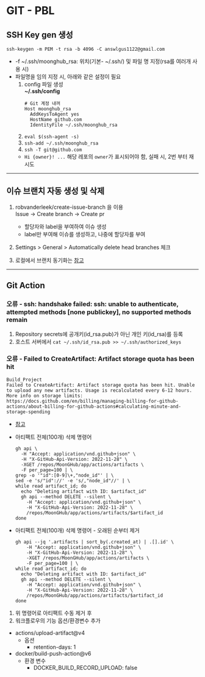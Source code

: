 # GIT - PBL

## SSH Key gen 생성

`ssh-keygen -m PEM -t rsa -b 4096 -C answlgus1122@gmail.com`

- -f ~/.ssh/moonghub_rsa: 위치(기본- ~/.ssh/) 및 파일 명 지정(rsa를 여러개 사용 시)
- 파일명을 임의 지정 시, 아래와 같은 설정이 필요
  1. config 파일 생성\
     **~/.ssh/config**
     ```
     # Git 계정 내꺼
     Host moonghub_rsa
       AddKeysToAgent yes
       HostName github.com
       IdentityFile ~/.ssh/moonghub_rsa
     ```
  2. `eval $(ssh-agent -s)`
  3. `ssh-add ~/.ssh/moonghub_rsa`
  4. `ssh -T git@github.com`
  - `Hi {owner}! ...` 해당 레포의 `owner`가 표시되어야 함, 실패 시, 2번 부터 재시도

---

## 이슈 브랜치 자동 생성 및 삭제

1. robvanderleek/create-issue-branch 을 이용\
   Issue -> Create branch -> Create pr

   - 할당자와 label을 부여하여 이슈 생성
   - label만 부여해 이슈를 생성하고, 나중에 할당자를 부여

2. Settings > General > Automatically delete head branches 체크
3. 로컬에서 브랜치 동기화는 [참고](./Grammar.md#동기화)

---

## Git Action

### 오류 - ssh: handshake failed: ssh: unable to authenticate, attempted methods [none publickey], no supported methods remain

1. Repository secrets에 공개키(id_rsa.pub)가 아닌 개인 키(id_rsa)를 등록
2. 호스트 서버에서 `cat ~/.ssh/id_rsa.pub >> ~/.ssh/authorized_keys`

### 오류 - Failed to CreateArtifact: Artifact storage quota has been hit

```text
Build_Project
Failed to CreateArtifact: Artifact storage quota has been hit. Unable to upload any new artifacts. Usage is recalculated every 6-12 hours.
More info on storage limits: https://docs.github.com/en/billing/managing-billing-for-github-actions/about-billing-for-github-actions#calculating-minute-and-storage-spending
```

- [참고](https://docs.github.com/en/rest/actions/artifacts?apiVersion=2022-11-28)

- 아티팩트 전체(100개) 삭제 명령어

  ```shell
  gh api \
    -H "Accept: application/vnd.github+json" \
    -H "X-GitHub-Api-Version: 2022-11-28" \
    -XGET /repos/MoonGHub/app/actions/artifacts \
    -F per_page=100 | \
  grep -o '"id":[0-9]\+,"node_id"' | \
  sed -e 's/"id"://' -e 's/,"node_id"//' | \
  while read artifact_id; do
    echo "Deleting artifact with ID: $artifact_id"
    gh api --method DELETE --silent \
      -H "Accept: application/vnd.github+json" \
      -H "X-GitHub-Api-Version: 2022-11-28" \
      /repos/MoonGHub/app/actions/artifacts/$artifact_id
  done
  ```

- 아티팩트 전체(100개) 삭제 명령어 - 오래된 순부터 제거
  ```shell
  gh api --jq '.artifacts | sort_by(.created_at) | .[].id' \
      -H "Accept: application/vnd.github+json" \
      -H "X-GitHub-Api-Version: 2022-11-28" \
      -XGET /repos/MoonGHub/app/actions/artifacts \
      -F per_page=100 | \
  while read artifact_id; do
    echo "Deleting artifact with ID: $artifact_id"
    gh api --method DELETE --silent \
      -H "Accept: application/vnd.github+json" \
      -H "X-GitHub-Api-Version: 2022-11-28" \
      /repos/MoonGHub/app/actions/artifacts/$artifact_id
  done
  ```

1. 위 명령어로 아티팩트 수동 제거 후
2. 워크플로우의 기능 옵션/환경변수 추가

- actions/upload-artifact@v4
  - 옵션
    - retention-days: 1
- docker/build-push-action@v6
  - 환경 변수
    - DOCKER_BUILD_RECORD_UPLOAD: false
